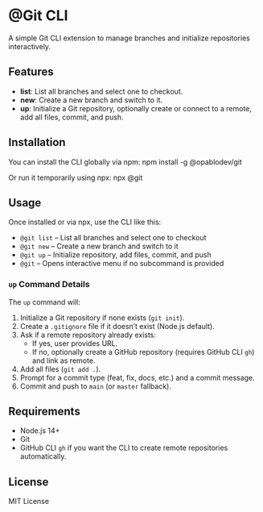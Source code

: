 # @Git CLI

A simple Git CLI extension to manage branches and initialize repositories interactively.

## Features

- **list**: List all branches and select one to checkout.
- **new**: Create a new branch and switch to it.
- **up**: Initialize a Git repository, optionally create or connect to a remote, add all files, commit, and push.

## Installation

You can install the CLI globally via npm:
npm install -g @opablodev/git

Or run it temporarily using npx:
npx @git

## Usage

Once installed or via npx, use the CLI like this:

- `@git list` – List all branches and select one to checkout
- `@git new` – Create a new branch and switch to it
- `@git up` – Initialize repository, add files, commit, and push
- `@git` – Opens interactive menu if no subcommand is provided

### `up` Command Details

The `up` command will:

1. Initialize a Git repository if none exists (`git init`).
2. Create a `.gitignore` file if it doesn’t exist (Node.js default).
3. Ask if a remote repository already exists:
   - If yes, user provides URL.
   - If no, optionally create a GitHub repository (requires GitHub CLI `gh`) and link as remote.
4. Add all files (`git add .`).
5. Prompt for a commit type (feat, fix, docs, etc.) and a commit message.
6. Commit and push to `main` (or `master` fallback).

## Requirements

- Node.js 14+
- Git
- GitHub CLI `gh` if you want the CLI to create remote repositories automatically.

## License

MIT License

